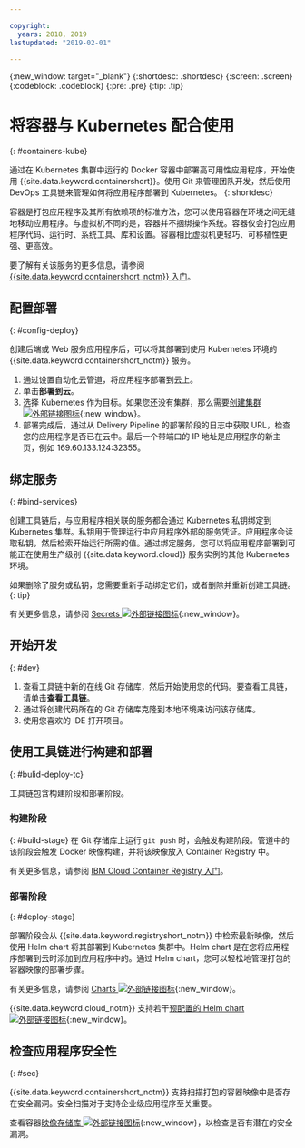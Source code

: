 ```yaml
---

copyright:
  years: 2018, 2019
lastupdated: "2019-02-01"

---
```

{:new_window: target="_blank"}
{:shortdesc: .shortdesc}
{:screen: .screen}
{:codeblock: .codeblock}
{:pre: .pre}
{:tip: .tip}

# 将容器与 Kubernetes 配合使用
{: #containers-kube}

通过在 Kubernetes 集群中运行的 Docker 容器中部署高可用性应用程序，开始使用 {{site.data.keyword.containershort}}。使用 Git 来管理团队开发，然后使用 DevOps 工具链来管理如何将应用程序部署到 Kubernetes。
{: shortdesc}

容器是打包应用程序及其所有依赖项的标准方法，您可以使用容器在环境之间无缝地移动应用程序。与虚拟机不同的是，容器并不捆绑操作系统。容器仅会打包应用程序代码、运行时、系统工具、库和设置。容器相比虚拟机更轻巧、可移植性更强、更高效。

要了解有关该服务的更多信息，请参阅 [{{site.data.keyword.containershort_notm}} 入门](/docs/containers/container_index.html#container_index)。

## 配置部署
{: #config-deploy}

创建后端或 Web 服务应用程序后，可以将其部署到使用 Kubernetes 环境的 {{site.data.keyword.containershort_notm}} 服务。

1. 通过设置自动化云管道，将应用程序部署到云上。
2. 单击**部署到云**。
3. 选择 Kubernetes 作为目标。如果您还没有集群，那么需要[创建集群 ![外部链接图标](../../icons/launch-glyph.svg "外部链接图标")](https://{DomainName}/containers-kubernetes/catalog/cluster/create){:new_window}。
4. 部署完成后，通过从 Delivery Pipeline 的部署阶段的日志中获取 URL，检查您的应用程序是否已在云中。最后一个带端口的 IP 地址是应用程序的新主页，例如 169.60.133.124:32355。

## 绑定服务
{: #bind-services}

创建工具链后，与应用程序相关联的服务都会通过 Kubernetes 私钥绑定到 Kubernetes 集群。私钥用于管理运行中应用程序外部的服务凭证。应用程序会读取私钥，然后检索开始运行所需的值。通过绑定服务，您可以将应用程序部署到可能正在使用生产级别 {{site.data.keyword.cloud}} 服务实例的其他 Kubernetes 环境。

如果删除了服务或私钥，您需要重新手动绑定它们，或者删除并重新创建工具链。
{: tip}

有关更多信息，请参阅 [Secrets ![外部链接图标](../../icons/launch-glyph.svg " 外部链接图标")](https://kubernetes.io/docs/concepts/configuration/secret/){:new_window}。

## 开始开发
{: #dev}

1. 查看工具链中新的在线 Git 存储库，然后开始使用您的代码。要查看工具链，请单击**查看工具链**。
2. 通过将创建代码所在的 Git 存储库克隆到本地环境来访问该存储库。
3. 使用您喜欢的 IDE 打开项目。

## 使用工具链进行构建和部署
{: #bulid-deploy-tc}

工具链包含构建阶段和部署阶段。

### 构建阶段
{: #build-stage}
在 Git 存储库上运行 `git push` 时，会触发构建阶段。管道中的该阶段会触发 Docker 映像构建，并将该映像放入 Container Registry 中。

有关更多信息，请参阅 [IBM Cloud Container Registry 入门](/docs/services/Registry/index.html#index)。

### 部署阶段
{: #deploy-stage}

部署阶段会从 {{site.data.keyword.registryshort_notm}} 中检索最新映像，然后使用 Helm chart 将其部署到 Kubernetes 集群中。Helm chart 是在您将应用程序部署到云时添加到应用程序中的。通过 Helm chart，您可以轻松地管理打包的容器映像的部署步骤。

有关更多信息，请参阅 [Charts ![外部链接图标](../../icons/launch-glyph.svg " 外部链接图标")](https://docs.helm.sh/developing_charts/){:new_window}。

{{site.data.keyword.cloud_notm}} 支持若干[预配置的 Helm chart ![外部链接图标](../../icons/launch-glyph.svg "外部链接图标")](https://{DomainName}/containers-kubernetes/solutions/helm-charts){:new_window}。

## 检查应用程序安全性
{: #sec}

{{site.data.keyword.containershort_notm}} 支持扫描打包的容器映像中是否存在安全漏洞。安全扫描对于支持企业级应用程序至关重要。

查看容器[映像存储库 ![外部链接图标](../../icons/launch-glyph.svg "外部链接图标")](https://{DomainName}/containers-kubernetes/registry/private){:new_window}，以检查是否有潜在的安全漏洞。
